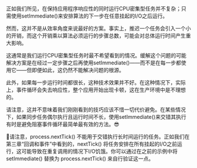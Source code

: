正如我们所见，在保持应用程序响应性的同时运行CPU密集型任务并不复杂；只需使用setImmediate()来安排算法的下一步在任意挂起的I/O之后运行。

然而，这并不是从效率角度来说最好的方案。事实上，推迟一个任务会引入一个小的开销，而这个开销乘以算法必须运行的步骤总数，可能会对总体运行时间产生重大影响。

这通常是我们运行CPU密集型任务时最不希望看到的情况。缓解这个问题的可能解决方案是在经过一定步骤之后再使用setImmediate()——而不是在每一步都使用它——但即便如此，这仍然不能解决问题的根源。

此外，如果每一步运行时间都很长，这种技术效果并不好。在这种情况下，实际上，事件循环会失去响应性，整个应用开始出现卡顿，这在生产环境中是不理想的。

请注意，这并不意味着我们刚刚看到的技巧应该不惜一切代价避免。在某些情况下，如果同步任务偶尔执行且运行时间不长，使用setImmediate()来交错其执行有时是避免阻塞事件循环最简单最有效的方法。😎

🚨请注意，process.nextTick() 不能用于交错执行长时间运行的任务。正如我们在第三章“回调和事件”中看到的，nextTick() 将任务安排在所有挂起的I/O之前运行，这可能导致在重复调用的情况下I/O饥饿。你可以通过在之前的示例中将 setImmediate() 替换为 process.nextTick() 来自行验证这一点。